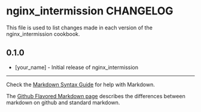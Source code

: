 nginx_intermission CHANGELOG
============================

This file is used to list changes made in each version of the nginx_intermission cookbook.

0.1.0
-----
- [your_name] - Initial release of nginx_intermission

- - -
Check the [Markdown Syntax Guide](http://daringfireball.net/projects/markdown/syntax) for help with Markdown.

The [Github Flavored Markdown page](http://github.github.com/github-flavored-markdown/) describes the differences between markdown on github and standard markdown.
